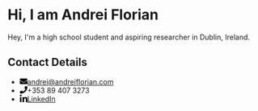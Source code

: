 # Hi, I am Andrei Florian
Hey, I'm a high school student and aspiring researcher in Dublin, Ireland.

## Contact Details
- <img align="left" alt="Email" width="15px" src="https://github.com/Andrei-Florian/Andrei-Florian/blob/master/icons/email.svg" /> andrei@andreiflorian.com
- <img align="left" alt="Phone" width="15px" src="https://github.com/Andrei-Florian/Andrei-Florian/blob/master/icons/phone.svg" /> +353 89 407 3273
- <img align="left" alt="LinkedIn" width="15px" src="https://github.com/Andrei-Florian/Andrei-Florian/blob/master/icons/linkedin.svg" /> [LinkedIn](https://www.linkedin.com/in/andrei-florian-2a14521b5/)
